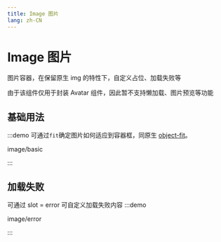 ```yaml
---
title: Image 图片
lang: zh-CN
---
```


# Image 图片

图片容器，在保留原生 img 的特性下，自定义占位、加载失败等

由于该组件仅用于封装 Avatar 组件，因此暂不支持懒加载、图片预览等功能

## 基础用法

:::demo 可通过`fit`确定图片如何适应到容器框，同原生 [object-fit](https://developer.mozilla.org/en-US/docs/Web/CSS/object-fit)。

image/basic

:::

## 加载失败

可通过 slot = error 可自定义加载失败内容
:::demo

image/error

:::
